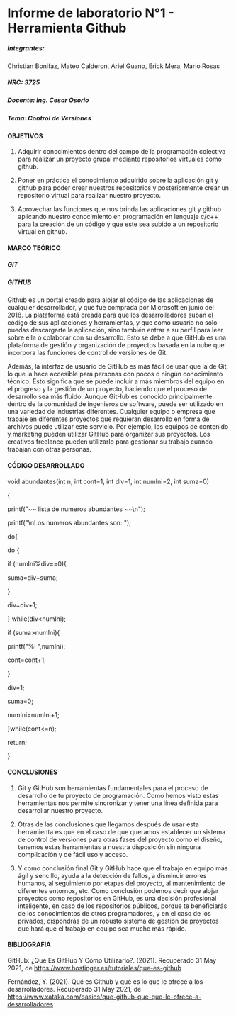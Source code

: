 # Informe de laboratorio N°1 - Herramienta Github

##### Integrantes:
Christian Bonifaz, Mateo Calderon, Ariel Guano, Erick Mera, Mario Rosas

##### NRC: 3725

##### Docente: Ing. Cesar Osorio

##### Tema: Control de Versiones

#### OBJETIVOS
1.	Adquirir conocimientos dentro del campo de la programación colectiva para realizar un proyecto grupal mediante repositorios virtuales como github.

2.	Poner en práctica el conocimiento adquirido sobre la aplicación git y github para poder crear nuestros repositorios y posteriormente crear un repositorio virtual para realizar nuestro proyecto.
3.	Aprovechar las funciones que nos brinda las aplicaciones git y github aplicando nuestro conocimiento en programación en lenguaje c/c++ para la creación de un código y que este sea subido a un repositorio virtual en github.

#### MARCO TEÓRICO
##### GIT

##### GITHUB
Github es un portal creado para alojar el código de las aplicaciones de cualquier desarrollador, y que fue comprada por Microsoft en junio del 2018. La plataforma está creada para que los desarrolladores suban el código de sus aplicaciones y herramientas, y que como usuario no sólo puedas descargarte la aplicación, sino también entrar a su perfil para leer sobre ella o colaborar con su desarrollo. Esto se debe a que GitHub es una plataforma de gestión y organización de proyectos basada en la nube que incorpora las funciones de control de versiones de Git. 

Además, la interfaz de usuario de GitHub es más fácil de usar que la de Git, lo que la hace accesible para personas con pocos o ningún conocimiento técnico. Esto significa que se puede incluir a más miembros del equipo en el progreso y la gestión de un proyecto, haciendo que el proceso de desarrollo sea más fluido.
Aunque GitHub es conocido principalmente dentro de la comunidad de ingenieros de software, puede ser utilizado en una variedad de industrias diferentes. Cualquier equipo o empresa que trabaje en diferentes proyectos que requieran desarrollo en forma de archivos puede utilizar este servicio.
Por ejemplo, los equipos de contenido y marketing pueden utilizar GitHub para organizar sus proyectos. Los creativos freelance pueden utilizarlo para gestionar su trabajo cuando trabajan con otras personas.

#### CÓDIGO DESARROLLADO
void abundantes(int n, int cont=1, int div=1, int numIni=2, int suma=0)

{

printf("~~ lista de numeros abundantes ~~\n");

printf("\nLos numeros abundantes son: ");
 
 do{
 
 do {
 
 if (numIni%div==0){
 
 suma=div+suma;
 
 }
 
 div=div+1;

} while(div<numIni);

if (suma>numIni){

printf("%i   ",numIni);

cont=cont+1;

}

div=1;

suma=0;

numIni=numIni+1;

}while(cont<=n);

return;

}

#### CONCLUSIONES

1. Git y GitHub son herramientas fundamentales para el proceso de desarrollo de tu proyecto de programación. Como hemos visto estas herramientas nos permite sincronizar y tener una línea definida para desarrollar nuestro proyecto.  

2. Otras de las conclusiones que llegamos después de usar esta herramienta es que en el caso de que queramos establecer un sistema de control de versiones para otras fases del proyecto como el diseño, tenemos estas herramientas a nuestra disposición sin ninguna complicación y de fácil uso  y acceso.

3. Y como conclusión final Git y GitHub hace que el trabajo en equipo más ágil y sencillo, ayuda a la detección de fallos, a disminuir errores humanos, al seguimiento por etapas del proyecto, al mantenimiento de diferentes entornos, etc. Como conclusión podemos decir que alojar proyectos como repositorios en GitHub, es una decisión profesional inteligente, en caso de los repositorios públicos, porque te beneficiarás de los conocimientos de otros programadores, y en el caso de los privados, dispondrás de un robusto sistema de gestión de proyectos que hará que el trabajo en equipo sea mucho más rápido.  

#### BIBLIOGRAFIA

GitHub: ¿Qué Es GitHub Y Cómo Utilizarlo?. (2021). Recuperado 31 May 2021, de https://www.hostinger.es/tutoriales/que-es-github

Fernández, Y. (2021). Qué es Github y qué es lo que le ofrece a los desarrolladores. Recuperado 31 May 2021, de https://www.xataka.com/basics/que-github-que-que-le-ofrece-a-desarrolladores
